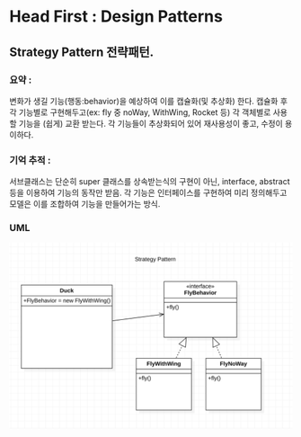 # Head First : Design Patterns

## Strategy Pattern 전략패턴.

### 요약 : 
변화가 생길 기능(행동:behavior)을 예상하여 이를 캡슐화(및 추상화) 한다.
캡슐화 후 각 기능별로 구현해두고(ex: fly 중 noWay, WithWing, Rocket 등)
각 객체별로 사용할 기능을 (쉽게) 교환 받는다.
각 기능들이 추상화되어 있어 재사용성이 좋고, 수정이 용이하다.



### 기억 추적 : 
서브클래스는 단순히 super 클래스를 상속받는식의 구현이 아닌,
interface, abstract 등을 이용하여 기능의 동작만 받음.
각 기능은 인터페이스를 구현하여 미리 정의해두고 모델은 이를 조합하여 기능을 만들어가는 방식.


### UML
![Alt uml](./stratagy_uml.png?s=200 )

